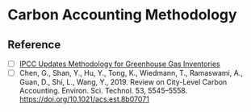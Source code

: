 # Carbon Accounting Methodology

## Reference

- [ ] [IPCC Updates Methodology for Greenhouse Gas Inventories](https://www.ipcc.ch/2019/05/13/ipcc-2019-refinement/)
- [ ] Chen, G., Shan, Y., Hu, Y., Tong, K., Wiedmann, T., Ramaswami, A., Guan, D., Shi, L., Wang, Y., 2019. Review on City-Level Carbon Accounting. Environ. Sci. Technol. 53, 5545–5558. https://doi.org/10.1021/acs.est.8b07071
